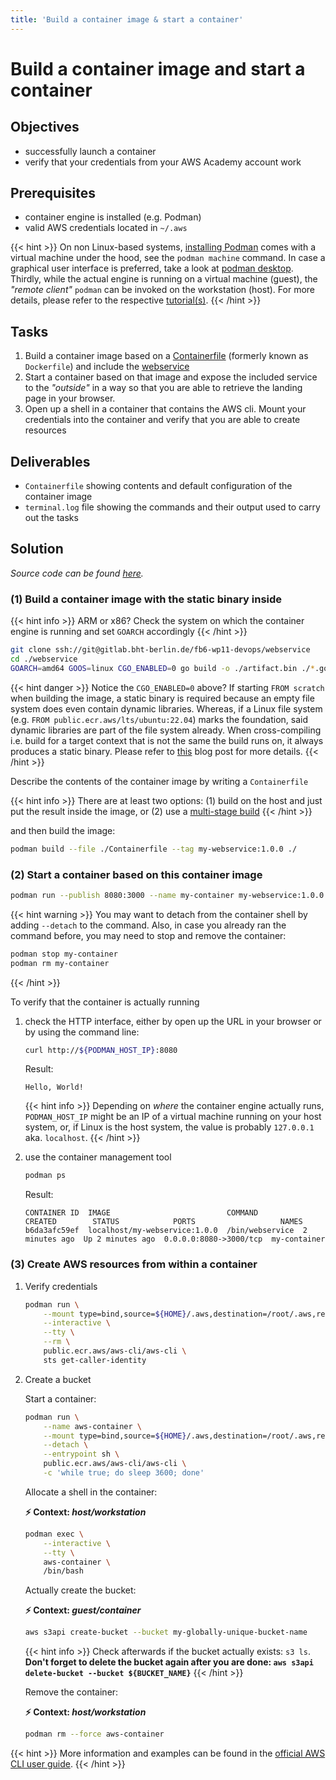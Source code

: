 ```yaml
---
title: 'Build a container image & start a container'
---
```



Build a container image and start a container
=============================================


## Objectives

* successfully launch a container
* verify that your credentials from your AWS Academy account work


## Prerequisites

* container engine is installed (e.g. Podman)
* valid AWS credentials located in `~/.aws`

{{< hint >}}
On non Linux-based systems, [installing Podman](https://podman.io/docs/installation) comes with a virtual machine under
the hood, see the `podman machine` command. In case a graphical user interface is preferred, take a look at
[podman desktop](https://podman-desktop.io/downloads). Thirdly, while the actual engine is running on a virtual machine
(guest), the *"remote client"* `podman` can be invoked on the workstation (host). For more details, please refer to
the respective [tutorial(s)](https://docs.podman.io/en/latest/Tutorials.html).
{{< /hint >}}


## Tasks

1. Build a container image based on a 
   [Containerfile](https://github.com/containers/common/blob/main/docs/Containerfile.5.md)
   (formerly known as `Dockerfile`) and include the
   [webservice](https://gitlab.bht-berlin.de/fb6-wp11-devops/webservice)
2. Start a container based on that image and expose the included service to the *"outside"*
   in a way so that you are able to retrieve the landing page in your browser.  
2. Open up a shell in a container that contains the AWS cli. Mount your credentials into the
   container and verify that you are able to create resources


## Deliverables

* `Containerfile` showing contents and default configuration of the container image
* `terminal.log` file showing the commands and their output used to carry out the tasks


## Solution

*Source code can be found
[here](https://github.com/lucendio/lecture-devops-code/tree/master/tutorials/01_build-container-image-and-start-container).*


### (1) Build a container image with the static binary inside

{{< hint info >}}
ARM or x86? Check the system on which the container engine is running and set `GOARCH` accordingly
{{< /hint >}}

```bash
git clone ssh://git@gitlab.bht-berlin.de/fb6-wp11-devops/webservice
cd ./webservice
GOARCH=amd64 GOOS=linux CGO_ENABLED=0 go build -o ./artifact.bin ./*.go
```

{{< hint danger >}}
Notice the `CGO_ENABLED=0` above? If starting `FROM scratch` when building the image, a static binary is required
because an empty file system does even contain dynamic libraries. Whereas, if a Linux file system 
(e.g. `FROM public.ecr.aws/lts/ubuntu:22.04`) marks the foundation, said dynamic libraries are part of the file system
already. When cross-compiling i.e. build for a target context that is not the same the build runs on, it always produces
a static binary. Please refer to [this](https://mt165.co.uk/blog/static-link-go/) blog post for more details. 
{{< /hint >}}

Describe the contents of the container image by writing a `Containerfile`

{{< hint info >}}
There are at least two options: (1) build on the host and just put the result inside the
image, or (2) use a [multi-stage build](https://docs.docker.com/build/building/multi-stage/)
{{< /hint >}}

and then build the image:

```bash
podman build --file ./Containerfile --tag my-webservice:1.0.0 ./
```


### (2) Start a container based on this container image
```bash
podman run --publish 8080:3000 --name my-container my-webservice:1.0.0
```

{{< hint warning >}}
You may want to detach from the container shell by adding `--detach` to the command. Also,
in case you already ran the command before, you may need to stop and remove the container:

```bash
podman stop my-container
podman rm my-container
```
{{< /hint >}}

To verify that the container is actually running

1. check the HTTP interface, either by open up the URL in your browser or by using the command line:

    ```bash
    curl http://${PODMAN_HOST_IP}:8080
    ```
    Result:
    ```
    Hello, World!
    ```
    
    {{< hint info >}}
Depending on *where* the container engine actually runs, `PODMAN_HOST_IP` might be an IP of a virtual
machine running on your host system, or, if Linux is the host system, the value is probably
`127.0.0.1` aka. `localhost`.
    {{< /hint >}}


2. use the container management tool

    ```bash
    podman ps 
    ```

   Result:
    ```
    CONTAINER ID  IMAGE                          COMMAND          CREATED        STATUS            PORTS                   NAMES
    b6da3afc59ef  localhost/my-webservice:1.0.0  /bin/webservice  2 minutes ago  Up 2 minutes ago  0.0.0.0:8080->3000/tcp  my-container
    ```


### (3) Create AWS resources from within a container

1. Verify credentials

    ```bash
    podman run \
        --mount type=bind,source=${HOME}/.aws,destination=/root/.aws,readonly \
        --interactive \
        --tty \
        --rm \
        public.ecr.aws/aws-cli/aws-cli \
        sts get-caller-identity
    ```

2. Create a bucket

    Start a container:
    ```bash
    podman run \
        --name aws-container \
        --mount type=bind,source=${HOME}/.aws,destination=/root/.aws,readonly \
        --detach \
        --entrypoint sh \
        public.ecr.aws/aws-cli/aws-cli \
        -c 'while true; do sleep 3600; done'
    ```
    
    Allocate a shell in the container:

    __⚡ Context: *host/workstation*__
    ```bash
    podman exec \
        --interactive \
        --tty \
        aws-container \
        /bin/bash
    ```
    
    Actually create the bucket:

    __⚡ Context: *guest/container*__
    ```bash
    aws s3api create-bucket --bucket my-globally-unique-bucket-name
    ```

    {{< hint info >}}
Check afterwards if the bucket actually exists: `s3 ls`. __Don't forget to delete the bucket
again after you are done: `aws s3api delete-bucket --bucket ${BUCKET_NAME}`__
    {{< /hint >}}

    Remove the container:

    __⚡ Context: *host/workstation*__
    ```bash
    podman rm --force aws-container
    ```

{{< hint >}}
More information and examples can be found in the
[official AWS CLI user guide](https://docs.aws.amazon.com/cli/latest/userguide/getting-started-docker.html#cliv2-docker-install).
{{< /hint >}}
